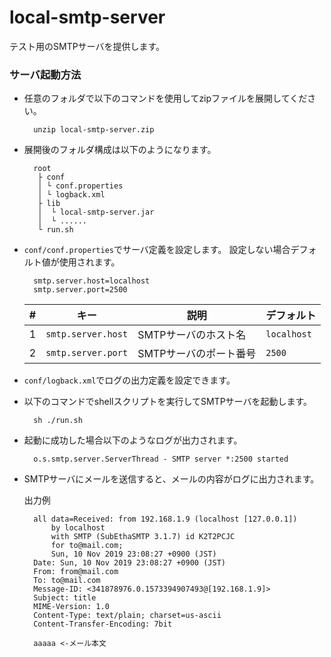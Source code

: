 # local-smtp-server
テスト用のSMTPサーバを提供します。

### サーバ起動方法
* 任意のフォルダで以下のコマンドを使用してzipファイルを展開してください。
  
  ```
    unzip local-smtp-server.zip
  ```

* 展開後のフォルダ構成は以下のようになります。

  ```
    root
     ├ conf
     │ └ conf.properties
     │ └ logback.xml
     ├ lib
     │  └ local-smtp-server.jar
     │  └ ......
     └ run.sh

  ```

* `conf/conf.properties`でサーバ定義を設定します。
  設定しない場合デフォルト値が使用されます。
  
  ```
    smtp.server.host=localhost
    smtp.server.port=2500
  ```

  | # | キー | 説明 | デフォルト |
  | - | -- | -- | -- |
  | 1 | `smtp.server.host` | SMTPサーバのホスト名 | `localhost` |
  | 2 | `smtp.server.port` | SMTPサーバのポート番号 | `2500` |

* `conf/logback.xml`でログの出力定義を設定できます。

* 以下のコマンドでshellスクリプトを実行してSMTPサーバを起動します。

  ```
    sh ./run.sh
  ```

* 起動に成功した場合以下のようなログが出力されます。

  ```
    o.s.smtp.server.ServerThread - SMTP server *:2500 started
  ```

* SMTPサーバにメールを送信すると、メールの内容がログに出力されます。

  出力例

  ```
    all data=Received: from 192.168.1.9 (localhost [127.0.0.1])
        by localhost
        with SMTP (SubEthaSMTP 3.1.7) id K2T2PCJC
        for to@mail.com;
        Sun, 10 Nov 2019 23:08:27 +0900 (JST)
    Date: Sun, 10 Nov 2019 23:08:27 +0900 (JST)
    From: from@mail.com
    To: to@mail.com
    Message-ID: <341878976.0.1573394907493@[192.168.1.9]>
    Subject: title
    MIME-Version: 1.0
    Content-Type: text/plain; charset=us-ascii
    Content-Transfer-Encoding: 7bit
    
    aaaaa <-メール本文
 
  ```